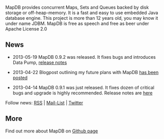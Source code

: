 MapDB provides concurrent Maps, Sets and Queues backed by disk storage or off-heap-memory. It is a fast and easy to use embedded Java database engine. This project is more than 12 years old, you may know it under name JDBM. MapDB is free as speech and free as beer under 
Apache License 2.0

News
----

* 2013-05-19 MapDB 0.9.2 was released. It fixes bugs and introduces Data Pump, [release notes](https://github.com/jankotek/MapDB/blob/master/release_notes.md#version-092-2013-05-19)

* 2013-04-22 Blogpost outlining my future plans with MapDB [has been posted](http://www.kotek.net/blog/MapDB_Future)

* 2013-04-14 MapDB 0.9.1 was just released. It fixes dozen of critical bugs and upgrade is highly recommended. 
  Release notes are [here](https://github.com/jankotek/MapDB/blob/master/release_notes.md#version-091-2013-04-14)    

Follow news:
[RSS](https://groups.google.com/group/mapdb-news/feed/rss_v2_0_msgs.xml?num=50) |
[Mail-List](https://groups.google.com/forum/?fromgroups#!forum/mapdb-news) |
[Twitter](http://twitter.com/MapDBnews)

More
-----
Find out more about MapDB on [Github page](https://github.com/jankotek/MapDB/)
